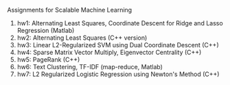 Assignments for Scalable Machine Learning  
    
1) hw1: Alternating Least Squares, Coordinate Descent for Ridge and Lasso Regression (Matlab)   
2) hw2: Alternating Least Squares (C++ version)    
3) hw3: Linear L2-Regularized SVM using Dual Coordinate Descent (C++)  
4) hw4: Sparse Matrix Vector Multiply, Eigenvector Centrality (C++)  
5) hw5: PageRank (C++)    
6) hw6: Text Clustering, TF-IDF (map-reduce, Matlab)   
7) hw7: L2 Regularized Logistic Regression using Newton's Method (C++)  